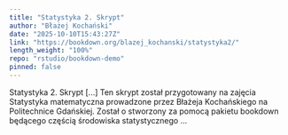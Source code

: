 ```yaml
---
title: "Statystyka 2. Skrypt"
author: "Błażej Kochański"
date: "2025-10-10T15:43:27Z"
link: "https://bookdown.org/blazej_kochanski/statystyka2/"
length_weight: "100%"
repo: "rstudio/bookdown-demo"
pinned: false
---
```


Statystyka 2. Skrypt [...] Ten skrypt został przygotowany na zajęcia Statystyka matematyczna prowadzone przez Błażeja Kochańskiego na Politechnice Gdańskiej. Został o stworzony za pomocą pakietu bookdown będącego częścią środowiska statystycznego ...
